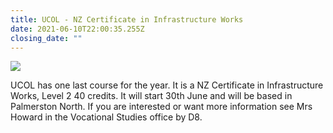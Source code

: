 ```yaml
---
title: UCOL - NZ Certificate in Infrastructure Works
date: 2021-06-10T22:00:35.255Z
closing_date: ""
---
```



![](https://res.cloudinary.com/whanganuihigh/image/upload/v1604953884/Careers%20and%20Vocational/Logos/UCOL.jpg)

UCOL has one last course for the year. It is a NZ Certificate in Infrastructure Works, Level 2 40 credits. It will start 30th June and will be based in Palmerston North. If you are interested or want more information see Mrs Howard in the Vocational Studies office by D8.